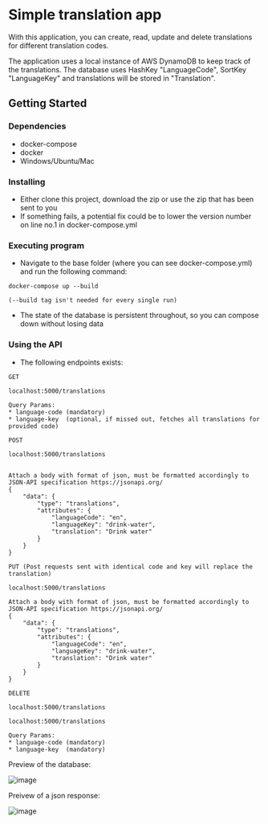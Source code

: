 # Simple translation app

With this application, you can create, read, update and delete translations for different translation codes.

The application uses a local instance of AWS DynamoDB to keep track of the translations. The database uses HashKey "LanguageCode", SortKey "LanguageKey" and translations will be stored in "Translation".

## Getting Started

### Dependencies

* docker-compose
* docker
* Windows/Ubuntu/Mac

### Installing

* Either clone this project, download the zip or use the zip that has been sent to you
* If something fails, a potential fix could be to lower the version number on line no.1 in docker-compose.yml

### Executing program

* Navigate to the base folder (where you can see docker-compose.yml) and run the following command:
```
docker-compose up --build

(--build tag isn't needed for every single run)
```
* The state of the database is persistent throughout, so you can compose down without losing data


### Using the API

* The following endpoints exists:

```
GET

localhost:5000/translations

Query Params:
* language-code (mandatory)
* language-key  (optional, if missed out, fetches all translations for provided code)
```

```
POST

localhost:5000/translations


Attach a body with format of json, must be formatted accordingly to JSON-API specification https://jsonapi.org/
{
    "data": {
        "type": "translations",
        "attributes": {
            "languageCode": "en",
            "languageKey": "drink-water",
            "translation": "Drink water"
        }
    }
}

```

```
PUT (Post requests sent with identical code and key will replace the translation)

localhost:5000/translations

Attach a body with format of json, must be formatted accordingly to JSON-API specification https://jsonapi.org/
{
    "data": {
        "type": "translations",
        "attributes": {
            "languageCode": "en",
            "languageKey": "drink-water",
            "translation": "Drink water"
        }
    }
}
```

```
DELETE

localhost:5000/translations

localhost:5000/translations

Query Params:
* language-code (mandatory)
* language-key  (mandatory)
```

Preview of the database:

![image](https://user-images.githubusercontent.com/39117571/118272920-9963a980-b4c3-11eb-906d-f01ef221eee4.png)

Preivew of a json response:

![image](https://user-images.githubusercontent.com/39117571/118273008-b26c5a80-b4c3-11eb-9d51-2c46cce1961c.png)
